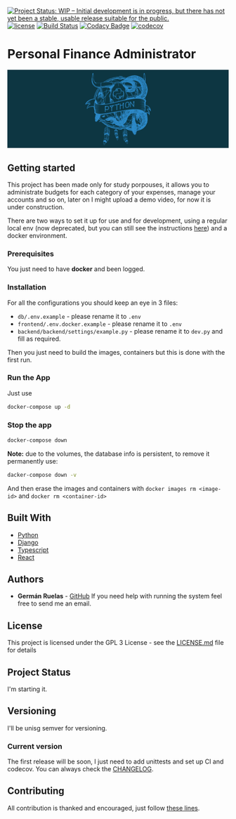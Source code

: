 [![Project Status: WIP – Initial development is in progress, but there has not yet been a stable, usable release suitable for the public.](https://www.repostatus.org/badges/latest/wip.svg)](https://www.repostatus.org/#wip)
[![license](https://img.shields.io/badge/licence-GPL--3-blue.svg)](https://github.com/lgruelas/finance/blob/master/LICENSE)
[![Build Status](https://api.travis-ci.com/lgruelas/finance.svg?branch=master)](https://travis-ci.com/lgruelas/finance)
[![Codacy Badge](https://app.codacy.com/project/badge/Grade/0409d1607cb04aef95cfb96f4af42887)](https://www.codacy.com/manual/lgruelas/finance?utm_source=github.com&amp;utm_medium=referral&amp;utm_content=lgruelas/finance&amp;utm_campaign=Badge_Grade)
[![codecov](https://codecov.io/gh/lgruelas/finance/branch/master/graph/badge.svg)](https://codecov.io/gh/lgruelas/finance)

# Personal Finance Administrator

![Python master race](assets/python.png?raw=true "python")

## Getting started

This project has been made only for study porpouses, it allows you to administrate budgets for each category of your expenses, manage your accounts and so on, later on I might upload a demo video, for now it is under construction.

There are two ways to set it up for use and for development, using a regular local env (now deprecated, but you can still see the instructions [here](htts://github.com/lgruelas/finance/blob/master/LOCAL-README.md)) and a docker environment.

### Prerequisites

You just need to have **docker** and been logged.

### Installation

For all the configurations you should keep an eye in 3 files:
-   `db/.env.example` - please rename it to `.env`
-   `frontend/.env.docker.example` - please rename it to `.env`
-   `backend/backend/settings/example.py` - please rename it to `dev.py` and fill as required.

Then you just need to build the images, containers but this is done with the first run.

### Run the App

Just use
```bash
docker-compose up -d
```

### Stop the app

```bash
docker-compose down
```

**Note:** due to the volumes, the database info is persistent, to remove it permanently use:

```bash
dacker-compose down -v
```

And then erase the images and containers with `docker images rm <image-id>` and `docker rm <container-id>`

## Built With

*   [Python](https://www.python.org/downloads/)
*   [Django](https://www.djangoproject.com/download/)
*   [Typescript](https://www.typescriptlang.org/index.html#download-links)
*   [React](https://reactjs.org/)

## Authors

*   **Germán Ruelas** - [GitHub](https://github.com/lgruelas)
If you need help with running the system feel free to send me an email.

## License

This project is licensed under the GPL 3 License - see the [LICENSE.md](LICENSE.md) file for details

## Project Status

I'm starting it.

## Versioning

I'll be unisg semver for versioning.

### Current version

The first release will be soon, I just need to add unittests and set up CI and codecov.
You can always check the [CHANGELOG](https://github.com/lgruelas/finance/blob/master/CHANGELOG.md).

## Contributing

All contribution is thanked and encouraged, just follow [these lines](https://github.com/lgruelas/finance/blob/master/CHANGELOG.md).

